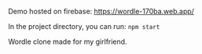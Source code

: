 Demo hosted on firebase: https://wordle-170ba.web.app/

In the project directory, you can run: `npm start`

Wordle clone made for my girlfriend.
